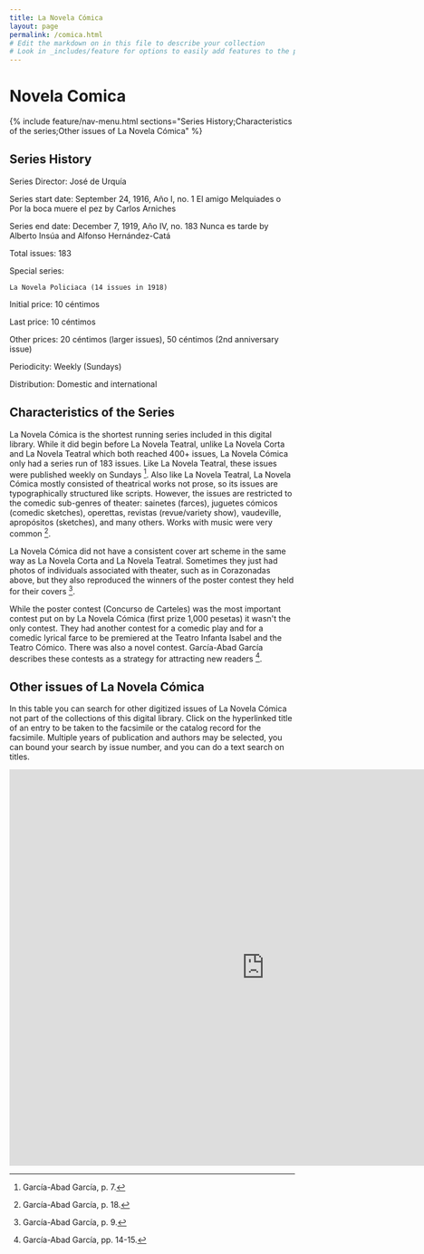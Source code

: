 ```yaml
---
title: La Novela Cómica
layout: page
permalink: /comica.html
# Edit the markdown on in this file to describe your collection
# Look in _includes/feature for options to easily add features to the page
---
```

# Novela Comica
{% include feature/nav-menu.html sections="Series History;Characteristics of the series;Other issues of La Novela Cómica" %}
## Series History
Series Director: José de Urquía

Series start date: September 24, 1916, Año I, no. 1 El amigo Melquiades o Por la boca muere el pez by Carlos Arniches

Series end date: December 7, 1919, Año IV, no. 183 Nunca es tarde by Alberto Insúa and Alfonso Hernández-Catá

Total issues: 183

Special series:

    La Novela Policiaca (14 issues in 1918)

Initial price: 10 céntimos

Last price: 10 céntimos

Other prices: 20 céntimos (larger issues), 50 céntimos (2nd anniversary issue)

Periodicity: Weekly (Sundays)

Distribution: Domestic and international 
## Characteristics of the Series
La Novela Cómica is the shortest running series included in this digital library. While it did begin before La Novela Teatral, unlike La Novela Corta and La Novela Teatral which both reached 400+ issues, La Novela Cómica only had a series run of 183 issues. Like La Novela Teatral, these issues were published weekly on Sundays [^1]. Also like La Novela Teatral, La Novela Cómica mostly consisted of theatrical works not prose, so its issues are typographically structured like scripts. However, the issues are restricted to the comedic sub-genres of theater: sainetes (farces), juguetes cómicos (comedic sketches), operettas, revistas (revue/variety show), vaudeville, apropósitos (sketches), and many others. Works with music were very common [^2].

La Novela Cómica did not have a consistent cover art scheme in the same way as La Novela Corta and La Novela Teatral. Sometimes they just had photos of individuals associated with theater, such as in Corazonadas above, but they also reproduced the winners of the poster contest they held for their covers [^3].

While the poster contest (Concurso de Carteles) was the most important contest put on by La Novela Cómica (first prize 1,000 pesetas) it wasn't the only contest. They had another contest for a comedic play and for a comedic lyrical farce to be premiered at the Teatro Infanta Isabel and the Teatro Cómico. There was also a novel contest. García-Abad García describes these contests as a strategy for attracting new readers [^4].

[^1]: García-Abad García, p. 7. 

[^2]: García-Abad García, p. 18.

[^3]: García-Abad García, p. 9.

[^4]: García-Abad García, pp. 14-15.
## Other issues of La Novela Cómica
In this table you can search for other digitized issues of La Novela Cómica not part of the collections of this digital library. Click on the hyperlinked title of an entry to be taken to the facsimile or the catalog record for the facsimile. Multiple years of publication and authors may be selected, you can bound your search by issue number, and you can do a text search on titles.
<p><iframe width="900" height="700" style="border: none;" src="https://view-awesome-table.com/-MMW6kIUnipIjlPvGJWb/view"></iframe></p>